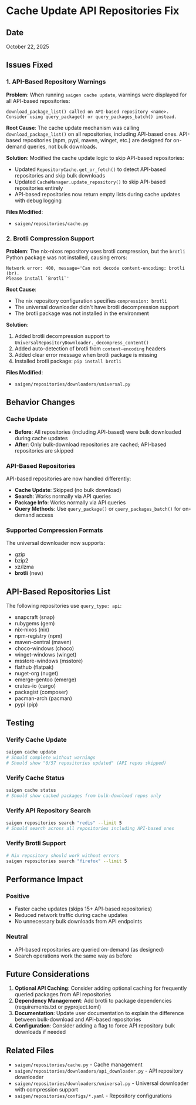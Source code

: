 # Cache Update API Repositories Fix

## Date
October 22, 2025

## Issues Fixed

### 1. API-Based Repository Warnings
**Problem**: When running `saigen cache update`, warnings were displayed for all API-based repositories:
```
download_package_list() called on API-based repository <name>. 
Consider using query_package() or query_packages_batch() instead.
```

**Root Cause**: The cache update mechanism was calling `download_package_list()` on all repositories, including API-based ones. API-based repositories (npm, pypi, maven, winget, etc.) are designed for on-demand queries, not bulk downloads.

**Solution**: Modified the cache update logic to skip API-based repositories:
- Updated `RepositoryCache.get_or_fetch()` to detect API-based repositories and skip bulk downloads
- Updated `CacheManager.update_repository()` to skip API-based repositories entirely
- API-based repositories now return empty lists during cache updates with debug logging

**Files Modified**:
- `saigen/repositories/cache.py`

### 2. Brotli Compression Support
**Problem**: The nix-nixos repository uses brotli compression, but the `brotli` Python package was not installed, causing errors:
```
Network error: 400, message='Can not decode content-encoding: brotli (br). 
Please install `Brotli`'
```

**Root Cause**: 
- The nix repository configuration specifies `compression: brotli`
- The universal downloader didn't have brotli decompression support
- The brotli package was not installed in the environment

**Solution**:
1. Added brotli decompression support to `UniversalRepositoryDownloader._decompress_content()`
2. Added auto-detection of brotli from `content-encoding` headers
3. Added clear error message when brotli package is missing
4. Installed brotli package: `pip install brotli`

**Files Modified**:
- `saigen/repositories/downloaders/universal.py`

## Behavior Changes

### Cache Update
- **Before**: All repositories (including API-based) were bulk downloaded during cache updates
- **After**: Only bulk-download repositories are cached; API-based repositories are skipped

### API-Based Repositories
API-based repositories are now handled differently:
- **Cache Update**: Skipped (no bulk download)
- **Search**: Works normally via API queries
- **Package Info**: Works normally via API queries
- **Query Methods**: Use `query_package()` or `query_packages_batch()` for on-demand access

### Supported Compression Formats
The universal downloader now supports:
- gzip
- bzip2
- xz/lzma
- **brotli** (new)

## API-Based Repositories List
The following repositories use `query_type: api`:
- snapcraft (snap)
- rubygems (gem)
- nix-nixos (nix)
- npm-registry (npm)
- maven-central (maven)
- choco-windows (choco)
- winget-windows (winget)
- msstore-windows (msstore)
- flathub (flatpak)
- nuget-org (nuget)
- emerge-gentoo (emerge)
- crates-io (cargo)
- packagist (composer)
- pacman-arch (pacman)
- pypi (pip)

## Testing

### Verify Cache Update
```bash
saigen cache update
# Should complete without warnings
# Should show "0/57 repositories updated" (API repos skipped)
```

### Verify Cache Status
```bash
saigen cache status
# Should show cached packages from bulk-download repos only
```

### Verify API Repository Search
```bash
saigen repositories search "redis" --limit 5
# Should search across all repositories including API-based ones
```

### Verify Brotli Support
```bash
# Nix repository should work without errors
saigen repositories search "firefox" --limit 5
```

## Performance Impact

### Positive
- Faster cache updates (skips 15+ API-based repositories)
- Reduced network traffic during cache updates
- No unnecessary bulk downloads from API endpoints

### Neutral
- API-based repositories are queried on-demand (as designed)
- Search operations work the same way as before

## Future Considerations

1. **Optional API Caching**: Consider adding optional caching for frequently queried packages from API repositories
2. **Dependency Management**: Add brotli to package dependencies (requirements.txt or pyproject.toml)
3. **Documentation**: Update user documentation to explain the difference between bulk-download and API-based repositories
4. **Configuration**: Consider adding a flag to force API repository bulk downloads if needed

## Related Files
- `saigen/repositories/cache.py` - Cache management
- `saigen/repositories/downloaders/api_downloader.py` - API repository downloader
- `saigen/repositories/downloaders/universal.py` - Universal downloader with compression support
- `saigen/repositories/configs/*.yaml` - Repository configurations
